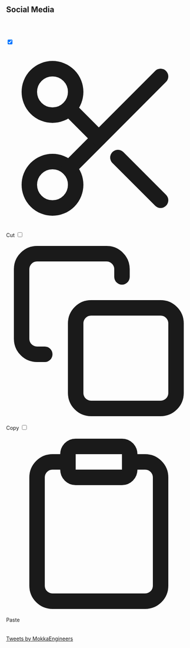 ## Social Media
<br>
<br>
<style>
 * {
  --primary-1: 230, 15%, 22%; /* Neutral */
  --primary-2: 230, 15%, 20%; /* Dark */
  --primary-3: 230, 15%, 18%; /* Darker */
  --primary-4: 230, 15%, 45%; /* Lightest */
  --secondary: 166, 69%, 81%; /* Splash of Color */
  --transition: cubic-bezier(0.77, 0, 0.175, 1); 
}

*, *:before, *:after {
  box-sizing: border-box;
}

body {
  height: 100vh;
  margin: 0;
  display: grid;
  place-items: center;
  background: linear-gradient(296.91deg, #3f3547 3.73%, #7D81A4 97.68%); 
}

.multi-button {
  --shadow: 286, 24%, 14%;
  position: relative;
  padding: .2rem;
  background: hsl(var(--primary-1));
  border: 1px solid hsl(var(--primary-2));  
  box-shadow: 
    1px 1px 1px hsla(var(--shadow),.12),
    3px 3px 3px hsla(var(--shadow),.11), 
    5px 5px 5px hsla(var(--shadow),.1),
    7px 7px 7px hsla(var(--shadow),.09),
    11px 11px 11px hsla(var(--shadow),.08),
    13px 13px 13px hsla(var(--shadow),.07),
    17px 17px 17px hsla(var(--shadow),.06),
    19px 19px 19px hsla(var(--shadow),.05),
    23px 23px 23px hsla(var(--shadow),.04),
    29px 29px 29px hsla(var(--shadow),.03);
  border-radius: 4px;
  user-select: none;
}

label {
  display: inline-block;
  position: relative;
  padding: .8rem 1.4rem; 
  color: #5C617B;
  font-size: 16px;
  font-weight: 600;
  font-family: 'Poppins', 'Helvetica', sans-serif;
  text-transform: uppercase;
  letter-spacing: 4px;
  border: none;
  border-radius: 2px;
  background: none;
  transition: all .4s var(--transition); 
  cursor: pointer;
}

span {
  margin-right: .1rem;
}

span svg {
  height: 16px;
  width: 16px;
}

label:before {
  content: '';
  position: absolute;
  height: 1px;
  width: 0;
  top: 20%;
  left: 50%;
  background: hsla(var(--secondary),.35);
  border-radius: 2px;  
  transition: all .25s var(--transition);
}

label:hover:before {
  width: 80%;
  left: 10%;
  border-top: 1px solid hsl(var(--secondary));
}

input:checked + label:before {
  height: 60%;
  bottom: 20%;
}

input:checked + label {  
  color: hsl(var(--secondary));
  transition-delay: .1s;
}

input[type="checkbox"] {
  display: none;
}
  </style>
<div class="multi-button">
  <input name="buttons" type="checkbox" id="cut" checked="checked">
  <label for="cut">
    <span><?xml version="1.0" encoding="UTF-8"?>
      <svg fill="none" stroke="currentColor" stroke-linecap="round" stroke-linejoin="round" stroke-width="2" viewBox="0 0 24 24" xmlns="http://www.w3.org/2000/svg">
        <circle cx="6" cy="6" r="3"/>
        <circle cx="6" cy="18" r="3"/>
        <line x1="20" x2="8.12" y1="4" y2="15.88"/>
        <line x1="14.47" x2="20" y1="14.48" y2="20"/>
        <line x1="8.12" x2="12" y1="8.12" y2="12"/>
      </svg>
    </span>Cut</label>
  <input name="buttons" type="checkbox" id="copy">
  <label for="copy">
    <span><?xml version="1.0" encoding="UTF-8"?>
      <svg fill="none" stroke="currentColor" stroke-linecap="round" stroke-linejoin="round" stroke-width="2" viewBox="0 0 24 24" xmlns="http://www.w3.org/2000/svg">
        <rect x="9" y="9" width="13" height="13" rx="2" ry="2"/>
        <path d="M5 15H4a2 2 0 0 1-2-2V4a2 2 0 0 1 2-2h9a2 2 0 0 1 2 2v1"/>
      </svg>
    </span>Copy</label>
  <input name="buttons" type="checkbox" id="paste">
  <label for="paste">
    <span><?xml version="1.0" encoding="UTF-8"?>
      <svg fill="none" stroke="currentColor" stroke-linecap="round" stroke-linejoin="round" stroke-width="2" viewBox="0 0 24 24" xmlns="http://www.w3.org/2000/svg">
        <path d="M16 4h2a2 2 0 0 1 2 2v14a2 2 0 0 1-2 2H6a2 2 0 0 1-2-2V6a2 2 0 0 1 2-2h2"/>
        <rect x="8" y="2" width="8" height="4" rx="1" ry="1"/>
      </svg>
    </span>Paste</label>
</div>

<br>

<br>
<a class="twitter-timeline" href="https://twitter.com/MokkaEngineers?ref_src=twsrc%5Etfw">Tweets by MokkaEngineers</a> <script async src="https://platform.twitter.com/widgets.js" charset="utf-8"></script>
